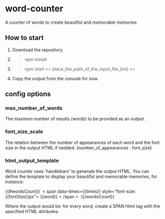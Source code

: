 # word-counter
A counter of words to create beautiful and memorable memories

## How to start
1. Download the repository.
2. > npm install
3. > npm start << place_the_path_of_the_input_file_(txt) >>
4. Copy the output from the console for now.

## config options

### max_number_of_words
The maximun number of results (words) to be provided as an output.

### font_size_scale
The relation between the number of appearances of each word and the font size in the output HTML if nedded.
(number_of_appearances : font_size)

### html_output_template
Word counter uses 'handlebars' to generate the output HTML. You can define the template to display your beautiful and memorable memories, for instance:

{{#wordsCount}}&nbsp;
  < span data-times={{times}} style="font-size: {{fontSize}}px">
    {{word}}
  < /span >
&nbsp;{{/wordsCount}}

Where the output would be: for every word, create a SPAN Html tag with the specified HTML attributes.
